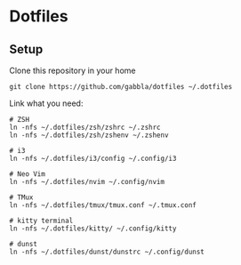 # Dotfiles

## Setup

Clone this repository in your home

```shell
git clone https://github.com/gabbla/dotfiles ~/.dotfiles
```

Link what you need:

```shell
# ZSH
ln -nfs ~/.dotfiles/zsh/zshrc ~/.zshrc
ln -nfs ~/.dotfiles/zsh/zshenv ~/.zshenv

# i3
ln -nfs ~/.dotfiles/i3/config ~/.config/i3

# Neo Vim
ln -nfs ~/.dotfiles/nvim ~/.config/nvim

# TMux
ln -nfs ~/.dotfiles/tmux/tmux.conf ~/.tmux.conf

# kitty terminal
ln -nfs ~/.dotfiles/kitty/ ~/.config/kitty

# dunst 
ln -nfs ~/.dotfiles/dunst/dunstrc ~/.config/dunst
```
